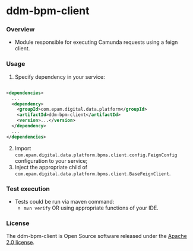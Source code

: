 # ddm-bpm-client

### Overview

* Module responsible for executing Camunda requests using a feign client.

### Usage

1. Specify dependency in your service:

```xml

<dependencies>
  ...
  <dependency>
    <groupId>com.epam.digital.data.platform</groupId>
    <artifactId>ddm-bpm-client</artifactId>
    <version>...</version>
  </dependency>
  ...
</dependencies>
```

2. Import `com.epam.digital.data.platform.bpms.client.config.FeignConfig` configuration to your
   service;
3. Inject the appropriate child of `com.epam.digital.data.platform.bpms.client.BaseFeignClient`.

### Test execution

* Tests could be run via maven command:
    * `mvn verify` OR using appropriate functions of your IDE.

### License

The ddm-bpm-client is Open Source software released under
the [Apache 2.0 license](https://www.apache.org/licenses/LICENSE-2.0).